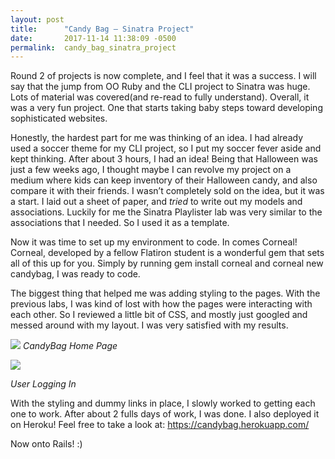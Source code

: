 ```yaml
---
layout: post
title:      "Candy Bag — Sinatra Project"
date:       2017-11-14 11:38:09 -0500
permalink:  candy_bag_sinatra_project
---
```



Round 2 of projects is now complete, and I feel that it was a success. I will say that the jump from OO Ruby and the CLI project to Sinatra was huge. Lots of material was covered(and re-read to fully understand). Overall, it was a very fun project. One that starts taking baby steps toward developing sophisticated websites.

Honestly, the hardest part for me was thinking of an idea. I had already used a soccer theme for my CLI project, so I put my soccer fever aside and kept thinking. After about 3 hours, I had an idea! Being that Halloween was just a few weeks ago, I thought maybe I can revolve my project on a medium where kids can keep inventory of their Halloween candy, and also compare it with their friends. I wasn’t completely sold on the idea, but it was a start. I laid out a sheet of paper, and *tried* to write out my models and associations. Luckily for me the Sinatra Playlister lab was very similar to the associations that I needed. So I used it as a template.

Now it was time to set up my environment to code. In comes Corneal! Corneal, developed by a fellow Flatiron student is a wonderful gem that sets all of this up for you. Simply by running gem install corneal and corneal new candybag, I was ready to code.

The biggest thing that helped me was adding styling to the pages. With the previous labs, I was kind of lost with how the pages were interacting with each other. So I reviewed a little bit of CSS, and mostly just googled and messed around with my layout. I was very satisfied with my results.

![](https://cdn-images-1.medium.com/max/800/1*VFecHngqFYnwjLRVLHm5mQ.png) 
 *CandyBag Home Page*

![](https://cdn-images-1.medium.com/max/800/1*MvAd3SEyawo1OSOy3j7mpQ.png)
 
 *User Logging In*

With the styling and dummy links in place, I slowly worked to getting each one to work. After about 2 fulls days of work, I was done. I also deployed it on Heroku! Feel free to take a look at: https://candybag.herokuapp.com/

Now onto Rails! :)

